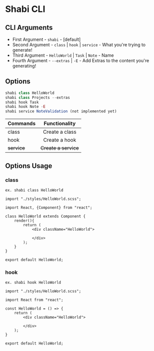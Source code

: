 # Shabi CLI

## CLI Arguments

-   First Argument - `shabi` - [default]
-   Second Argument - `class` | `hook` | `service` - What you're trying to generate!
-   Third Argument - `HelloWorld` | `Task` | `Note` - Name
-   Fourth Argument - `--extras` | `-E` - Add Extras to the content you're generating!

## Options

```javascript
shabi class HelloWorld
shabi class Projects --extras
shabi hook Task
shabi hook Note -E
shabi service NoteValidation (not implemented yet)
```

| Commands    |    Functionality     |
| ----------- | :------------------: |
| class       |    Create a class    |
| hook        |    Create a hook     |
| ~~service~~ | ~~Create a service~~ |

## Options Usage

### class

`ex. shabi class HelloWorld`

```react
import "./styles/HelloWorld.scss";

import React, {Component} from "react";

class HelloWorld extends Component {
    render(){
        return (
            <div className="HelloWorld">

            </div>
        );
    }
}

export default HelloWorld;
```

### hook

`ex. shabi hook HelloWorld`

```react
import "./styles/HelloWorld.scss";

import React from "react";

const HelloWorld = () => {
    return (
        <div className="HelloWorld">

        </div>
    );
}

export default HelloWorld;
```
